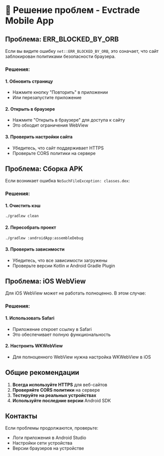 # 🔧 Решение проблем - Evctrade Mobile App

## Проблема: ERR_BLOCKED_BY_ORB

Если вы видите ошибку `net::ERR_BLOCKED_BY_ORB`, это означает, что сайт заблокирован политиками безопасности браузера.

### Решения:

#### 1. **Обновить страницу**
- Нажмите кнопку "Повторить" в приложении
- Или перезапустите приложение

#### 2. **Открыть в браузере**
- Нажмите "Открыть в браузере" для доступа к сайту
- Это обходит ограничения WebView

#### 3. **Проверить настройки сайта**
- Убедитесь, что сайт поддерживает HTTPS
- Проверьте CORS политики на сервере

## Проблема: Сборка APK

Если возникает ошибка `NoSuchFileException: classes.dex`:

### Решения:

#### 1. **Очистить кэш**
```bash
./gradlew clean
```

#### 2. **Пересобрать проект**
```bash
./gradlew :androidApp:assembleDebug
```

#### 3. **Проверить зависимости**
- Убедитесь, что все зависимости загружены
- Проверьте версии Kotlin и Android Gradle Plugin

## Проблема: iOS WebView

Для iOS WebView может не работать полноценно. В этом случае:

### Решения:

#### 1. **Использовать Safari**
- Приложение откроет ссылку в Safari
- Это обеспечивает полную функциональность

#### 2. **Настроить WKWebView**
- Для полноценного WebView нужна настройка WKWebView в iOS

## Общие рекомендации

1. **Всегда используйте HTTPS** для веб-сайтов
2. **Проверяйте CORS политики** на сервере
3. **Тестируйте на реальных устройствах**
4. **Используйте последние версии** Android SDK

## Контакты

Если проблемы продолжаются, проверьте:
- Логи приложения в Android Studio
- Настройки сети устройства
- Версии браузеров на устройстве
